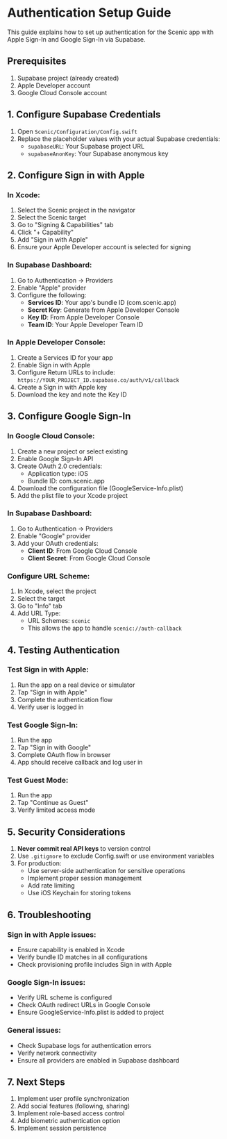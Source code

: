 # Authentication Setup Guide

This guide explains how to set up authentication for the Scenic app with Apple Sign-In and Google Sign-In via Supabase.

## Prerequisites

1. Supabase project (already created)
2. Apple Developer account
3. Google Cloud Console account

## 1. Configure Supabase Credentials

1. Open `Scenic/Configuration/Config.swift`
2. Replace the placeholder values with your actual Supabase credentials:
   - `supabaseURL`: Your Supabase project URL
   - `supabaseAnonKey`: Your Supabase anonymous key

## 2. Configure Sign in with Apple

### In Xcode:

1. Select the Scenic project in the navigator
2. Select the Scenic target
3. Go to "Signing & Capabilities" tab
4. Click "+ Capability"
5. Add "Sign in with Apple"
6. Ensure your Apple Developer account is selected for signing

### In Supabase Dashboard:

1. Go to Authentication → Providers
2. Enable "Apple" provider
3. Configure the following:
   - **Services ID**: Your app's bundle ID (com.scenic.app)
   - **Secret Key**: Generate from Apple Developer Console
   - **Key ID**: From Apple Developer Console
   - **Team ID**: Your Apple Developer Team ID

### In Apple Developer Console:

1. Create a Services ID for your app
2. Enable Sign in with Apple
3. Configure Return URLs to include: `https://YOUR_PROJECT_ID.supabase.co/auth/v1/callback`
4. Create a Sign in with Apple key
5. Download the key and note the Key ID

## 3. Configure Google Sign-In

### In Google Cloud Console:

1. Create a new project or select existing
2. Enable Google Sign-In API
3. Create OAuth 2.0 credentials:
   - Application type: iOS
   - Bundle ID: com.scenic.app
4. Download the configuration file (GoogleService-Info.plist)
5. Add the plist file to your Xcode project

### In Supabase Dashboard:

1. Go to Authentication → Providers
2. Enable "Google" provider
3. Add your OAuth credentials:
   - **Client ID**: From Google Cloud Console
   - **Client Secret**: From Google Cloud Console

### Configure URL Scheme:

1. In Xcode, select the project
2. Select the target
3. Go to "Info" tab
4. Add URL Type:
   - URL Schemes: `scenic`
   - This allows the app to handle `scenic://auth-callback`

## 4. Testing Authentication

### Test Sign in with Apple:

1. Run the app on a real device or simulator
2. Tap "Sign in with Apple"
3. Complete the authentication flow
4. Verify user is logged in

### Test Google Sign-In:

1. Run the app
2. Tap "Sign in with Google"
3. Complete OAuth flow in browser
4. App should receive callback and log user in

### Test Guest Mode:

1. Run the app
2. Tap "Continue as Guest"
3. Verify limited access mode

## 5. Security Considerations

1. **Never commit real API keys** to version control
2. Use `.gitignore` to exclude Config.swift or use environment variables
3. For production:
   - Use server-side authentication for sensitive operations
   - Implement proper session management
   - Add rate limiting
   - Use iOS Keychain for storing tokens

## 6. Troubleshooting

### Sign in with Apple issues:

- Ensure capability is enabled in Xcode
- Verify bundle ID matches in all configurations
- Check provisioning profile includes Sign in with Apple

### Google Sign-In issues:

- Verify URL scheme is configured
- Check OAuth redirect URLs in Google Console
- Ensure GoogleService-Info.plist is added to project

### General issues:

- Check Supabase logs for authentication errors
- Verify network connectivity
- Ensure all providers are enabled in Supabase dashboard

## 7. Next Steps

1. Implement user profile synchronization
2. Add social features (following, sharing)
3. Implement role-based access control
4. Add biometric authentication option
5. Implement session persistence